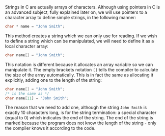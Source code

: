 Strings in C are actually arrays of characters. Although using pointers in C is an advanced subject, fully explained later on, we will use pointers to a character array to define simple strings, in the following manner:

```c
char * name = "John Smith";
```

This method creates a string which we can only use for reading. If we wish to define a string which can be manipulated, we will need to define it as a local character array:

```c
char name[] = "John Smith";
```

This notation is different because it allocates an array variable so we can manipulate it. The empty brackets notation `[]` tells the compiler to calculate the size of the array automatically. This is in fact the same as allocating it explicitly, adding one to the length of the string:

```c
char name[] = "John Smith";
/* is the same as */
char name[11] = "John Smith";
```

The reason that we need to add one, although the string `John Smith` is exactly 10 characters long, is for the string termination: a special character (equal to 0) which indicates the end of the string. The end of the string is marked because the program does not know the length of the string - only the compiler knows it according to the code.